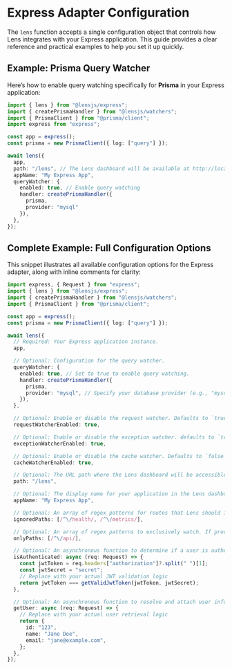 # Express Adapter Configuration

The `lens` function accepts a single configuration object that controls how Lens integrates with your Express application. This guide provides a clear reference and practical examples to help you set it up quickly.

## Example: Prisma Query Watcher

Here’s how to enable query watching specifically for **Prisma** in your Express application:

```ts
import { lens } from "@lensjs/express";
import { createPrismaHandler } from "@lensjs/watchers";
import { PrismaClient } from "@prisma/client";
import express from "express";

const app = express();
const prisma = new PrismaClient({ log: ["query"] });

await lens({
  app,
  path: "/lens", // The Lens dashboard will be available at http://localhost:3000/lens
  appName: "My Express App",
  queryWatcher: {
    enabled: true, // Enable query watching
    handler: createPrismaHandler({
      prisma,
      provider: "mysql"
    }),
  },
});
```

## Complete Example: Full Configuration Options

This snippet illustrates all available configuration options for the Express adapter, along with inline comments for clarity:

```ts
import express, { Request } from "express";
import { lens } from "@lensjs/express";
import { createPrismaHandler } from "@lensjs/watchers";
import { PrismaClient } from "@prisma/client";

const app = express();
const prisma = new PrismaClient({ log: ["query"] });

await lens({
  // Required: Your Express application instance.
  app,

  // Optional: Configuration for the query watcher.
  queryWatcher: {
    enabled: true, // Set to true to enable query watching.
    handler: createPrismaHandler({
      prisma,
      provider: "mysql", // Specify your database provider (e.g., "mysql", "postgresql").
    }),
  },

  // Optional: Enable or disable the request watcher. Defaults to `true`.
  requestWatcherEnabled: true,

  // Optional: Enable or disable the exception watcher. defaults to `true`.
  exceptionWatcherEnabled: true,

  // Optional: Enable or disable the cache watcher. Defaults to `false`.
  cacheWatcherEnabled: true,

  // Optional: The URL path where the Lens dashboard will be accessible. Defaults to "/lens".
  path: "/lens",

  // Optional: The display name for your application in the Lens dashboard. Defaults to "Lens".
  appName: "My Express App",

  // Optional: An array of regex patterns for routes that Lens should ignore.
  ignoredPaths: [/^\/health/, /^\/metrics/],

  // Optional: An array of regex patterns to exclusively watch. If provided, only routes matching these patterns will be monitored.
  onlyPaths: [/^\/api/],

  // Optional: An asynchronous function to determine if a user is authenticated to access the Lens dashboard.
  isAuthenticated: async (req: Request) => {
    const jwtToken = req.headers["authorization"]?.split(" ")[1];
    const jwtSecret = "secret";
    // Replace with your actual JWT validation logic
    return jwtToken === getValidJwtToken(jwtToken, jwtSecret);
  },

  // Optional: An asynchronous function to resolve and attach user information to Lens events/logs.
  getUser: async (req: Request) => {
    // Replace with your actual user retrieval logic
    return {
      id: "123",
      name: "Jane Doe",
      email: "jane@example.com",
    };
  },
});
```
